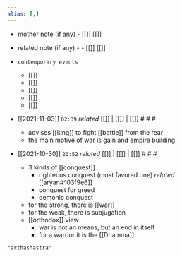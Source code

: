 ```yaml
---
alias: [,]
---
```

- mother note (if any)
		- [[]] [[]]
- related note (if any) -
		- [[]] [[]]
- `contemporary events`
	- [[]]
	- [[]]
	- [[]]
	- [[]]
	- [[]]

- [[2021-11-03]] `02:39` _related_ [[]] | [[]] | [[]] # # #
	- advises [[king]] to fight [[battle]] from the rear
	- the main motive of war is gain and empire building
- [[2021-10-30]]  `20:52` _related_ [[]] | [[]] | [[]] # # #
	- 3 kinds of [[conquest]]
		- righteous conquest (most favored one) _related_ [[aryan#^03f9e6]]
		- conquest for greed
		- demonic conquest
	- for the strong, there is [[war]]
	- for the weak, there is subjugation
	- [[orthodox]] view
		- war is not an means, but an end in itself
		- for a warrior it is the [[Dhamma]]

```query
"arthashastra"
```